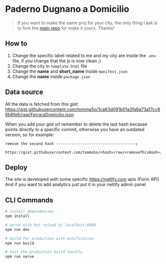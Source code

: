 # Paderno Dugnano a Domicilio

> If you want to make the same proj for your city, the only thing i ask is to fork the [main repo](https://github.com/tomma5o/ferraraDomicilio) for make it yours.
> Thanks!

## How to

1. Change the specific label related to me and my city are inside the `.env` file, if you change that the js is now clean ;)
2. Change the city in `template.html` file
3. Change the **name** and **short_name** inside `manifest.json`
4. Change the **name** inside `package.json`

## Data source

All the data is fetched from this gist:
https://gist.githubusercontent.com/tomma5o/1ca63d091b01a2fa6a73a17cc86b8fe6/raw/FerraraDomicilio.json

When you add your gist url remember to delete the last hash because points directly to a specific commit, otherwise you have an outdated version, so for example:

```
remove the second hash ------------------------------------┐

https://gist.githubusercontent.com/tomma5o/<hash>/raw/<removeThisHash>/FerraraDomicilio.json
```

## Deploy

The site is developed with some specific https://netlify.com apis (Form API)
And if you want to add analytics just put it in your netlify admin panel

## CLI Commands

```bash
# install dependencies
npm install

# serve with hot reload at localhost:8080
npm run dev

# build for production with minification
npm run build

# test the production build locally
npm run serve
```
